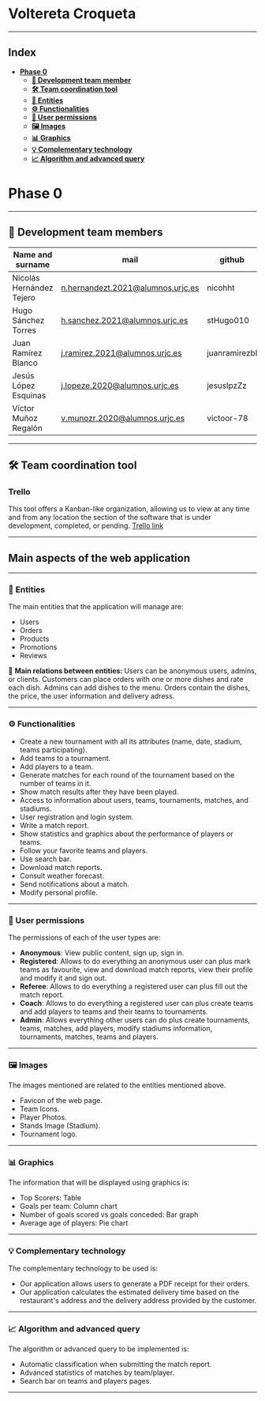 # Voltereta Croqueta
___
## Index
- [**Phase 0**](#phase-0)
    - [**:busts_in_silhouette: Development team member**](#busts_in_silhouette-development-team-members)
    - [**:hammer_and_wrench: Team coordination tool**](#hammer_and_wrench-team-coordination-tool)
    - [**:memo: Entities**](#memo-entities)
    - [**:gear: Functionalities**](#gear-functionalities)
    - [**:key: User permissions**](#key-user-permissions)
    - [**:framed_picture: Images**](#framed_picture-Images)
    - [**:bar_chart: Graphics**](#bar_chart-Graphics)
    - [**:bulb: Complementary technology**](#bulb-complementary-technology)
    - [**:chart_with_upwards_trend: Algorithm and advanced query**](#chart_with_upwards_trend-algorithm-and-advanced-query)

# Phase 0
___
## :busts_in_silhouette: Development team members

| Name and surname         |mail|github|
|--------------------------|----|------|
| Nicolás Hernández Tejero | n.hernandezt.2021@alumnos.urjc.es | nicohht |
| Hugo Sánchez Torres      | h.sanchez.2021@alumnos.urjc.es | stHugo010 |
| Juan Ramírez Blanco      | j.ramirez.2021@alumnos.urjc.es | juanramirezbl |
| Jesús López Esquinas     | j.lopeze.2020@alumnos.urjc.es | jesuslpzZz |
| Víctor Muñoz Regalón     | v.munozr.2020@alumnos.urjc.es | victoor-78 |

___

## :hammer_and_wrench: Team coordination tool
### Trello
This tool offers a Kanban-like organization, allowing us to view at any time and from any location the section of the software that is under development, completed, or pending.
<a href="https://trello.com/b/k80Jt9Pc/daw-wabapp07">Trello link</a>

___
## Main aspects of the web application
___
### :memo: Entities
The main entities that the application will manage are:
- Users
- Orders
- Products
- Promotions
- Reviews

:twisted_rightwards_arrows: <b>Main relations between entities: </b>
Users can be anonymous users, admins, or clients.
Customers can place orders with one or more dishes and rate each dish.
Admins can add dishes to the menu.
Orders contain the dishes, the price, the user information and delivery adress.

___
### :gear: Functionalities
- Create a new tournament  with all its attributes (name, date, stadium, teams participating).
- Add teams  to a tournament.
- Add players to a team.
- Generate matches for each round of the tournament based on the number of teams in it.
- Show match results after they have been played.
- Access to information about users, teams, tournaments, matches, and stadiums.
- User registration and login system.
- Write a match report.
- Show statistics and graphics about the performance of players or teams.
- Follow your favorite teams and players.
- Use search bar.
- Download match reports.
- Consult weather forecast.
- Send notifications about a match.
- Modify personal profile.
___

### :key: User permissions
The permissions of each of the user types are:
- <b>Anonymous</b>: View  public content, sign up, sign in.
- <b>Registered</b>:  Allows to do everything an anonymous user can plus mark teams as favourite, view and download match reports, view their profile and modify it and sign out.
- <b>Referee</b>: Allows to do everything a registered user can plus fill out the match report.
- <b>Coach</b>: Allows to do everything a registered user can plus create teams and add players to teams and their teams to tournaments.
- <b>Admin</b>: Allows everything other users can do plus create tournaments,  teams, matches, add players, modify stadiums information, tournaments, matches, teams and players.
___
### :framed_picture: Images
The images mentioned are related to the entities mentioned above.
- Favicon of the web page.
- Team Icons.
- Player Photos.
- Stands Image (Stadium).
- Tournament logo.
___
### :bar_chart: Graphics
The information that will be displayed using graphics is:
- Top Scorers: Table
- Goals per team: Column chart
- Number of goals scored vs goals conceded: Bar graph
- Average age of players: Pie chart

___
### :bulb: Complementary technology
The complementary technology to be used is:
- Our application allows users to generate a PDF receipt for their orders.
- Our application calculates the estimated delivery time based on the restaurant's address and the delivery address provided by the customer.


___

### :chart_with_upwards_trend: Algorithm and advanced query
The algorithm or advanced query to be implemented is:
- Automatic classification when submitting the match report.
- Advanced statistics of  matches by team/player.
- Search bar on teams and players pages.
___
